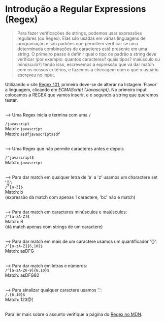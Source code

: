 # Introdução a Regular Expressions (Regex)


> Para fazer verificações de strings, podemos usar expressões regulares (ou Regex). Elas são usadas em várias linguagens de programação e são padrões que permitem verificar se uma determinada combinações de caracteres está presente em uma string. O primeiro passo é definir qual o tipo de padrão a string deve verificar (por exemplo: quantos caracteres? quais tipos? maiúsculo ou minúsculo?) tendo isso, escrevemos a expressão que vá dar match com os nossos critérios, e fazemos a checagem com o que o usuário escreveu no input.

Utilizando o site [Regex 101](https://regex101.com/), primeiro deve-se de alterar na listagem 'Flavor' a linguagem, clicando em *ECMAScript (Javascript)*.  No primeiro input colocamos a REGEX que vamos inserir, e o segundo a string que queremos testar.

  \
--> Uma Regex inicia e termina com uma `/`  
  
`/javascript`  
Match: `javascript`  
Match: `asdfjavascriptasdf`  
  
  \
--> Uma Regex que não permite caracteres antes e depois  
  
`/^javascript$`  
Match: `javascript`  
  
  \
--> Para dar match em qualquer letra de 'a' a 'z' usamos um charactere set '[]':  
`/^[a-Z]$`  
Match: b  
(expressão dá match com apenas 1 caractere, 'bc' não é match)  
  
  \
--> Para dar match em caracteres minúsculos e maiúsculos:  
`/^[a-zA-Z]$`  
Match: B  
(dá match apenas com strings de um caractere)  
  
  \
--> Para dar match em mais de um caractere usamos um quantificador '{}':  
`/^[a-zA-Z]{6,10}$`  
Match: asDFG  
  
  \
--> Para dar match em letras e números:  
`/^[a-zA-Z0-9]{6,10}$`  
Match: asDFG82  
  
  \
--> Para sinalizar qualquer caractere usamos '.':  
`/.{6,10}$`  
Match: 123@[  
  
  \
Para ler mais sobre o assunto verifique a página do [Regex no MDN](https://developer.mozilla.org/en-US/docs/Web/JavaScript/Guide/Regular_Expressions).
